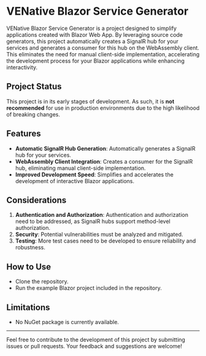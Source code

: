 # VENative Blazor Service Generator

VENative Blazor Service Generator is a project designed to simplify applications created with Blazor Web App. By leveraging source code generators, this project automatically creates a SignalR hub for your services and generates a consumer for this hub on the WebAssembly client. This eliminates the need for manual client-side implementation, accelerating the development process for your Blazor applications while enhancing interactivity.

## Project Status
This project is in its early stages of development. As such, it is **not recommended** for use in production environments due to the high likelihood of breaking changes.

## Features
- **Automatic SignalR Hub Generation**: Automatically generates a SignalR hub for your services.
- **WebAssembly Client Integration**: Creates a consumer for the SignalR hub, eliminating manual client-side implementation.
- **Improved Development Speed**: Simplifies and accelerates the development of interactive Blazor applications.

## Considerations
1. **Authentication and Authorization**: Authentication and authorization need to be addressed, as SignalR hubs support method-level authorization.
2. **Security**: Potential vulnerabilities must be analyzed and mitigated.
3. **Testing**: More test cases need to be developed to ensure reliability and robustness.

## How to Use
- Clone the repository.
- Run the example Blazor project included in the repository.

## Limitations
- No NuGet package is currently available.

---

Feel free to contribute to the development of this project by submitting issues or pull requests. Your feedback and suggestions are welcome!
